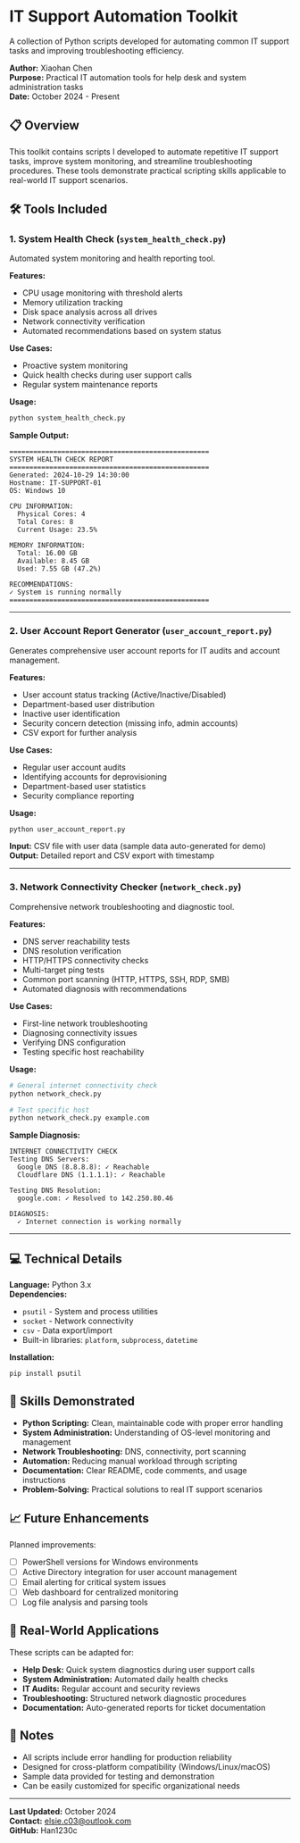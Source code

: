 # IT Support Automation Toolkit

A collection of Python scripts developed for automating common IT support tasks and improving troubleshooting efficiency.

**Author:** Xiaohan Chen  
**Purpose:** Practical IT automation tools for help desk and system administration tasks  
**Date:** October 2024 - Present

## 📋 Overview

This toolkit contains scripts I developed to automate repetitive IT support tasks, improve system monitoring, and streamline troubleshooting procedures. These tools demonstrate practical scripting skills applicable to real-world IT support scenarios.

## 🛠️ Tools Included

### 1. System Health Check (`system_health_check.py`)
Automated system monitoring and health reporting tool.

**Features:**
- CPU usage monitoring with threshold alerts
- Memory utilization tracking
- Disk space analysis across all drives
- Network connectivity verification
- Automated recommendations based on system status

**Use Cases:**
- Proactive system monitoring
- Quick health checks during user support calls
- Regular system maintenance reports

**Usage:**
```bash
python system_health_check.py
```

**Sample Output:**
```
==================================================
SYSTEM HEALTH CHECK REPORT
==================================================
Generated: 2024-10-29 14:30:00
Hostname: IT-SUPPORT-01
OS: Windows 10

CPU INFORMATION:
  Physical Cores: 4
  Total Cores: 8
  Current Usage: 23.5%

MEMORY INFORMATION:
  Total: 16.00 GB
  Available: 8.45 GB
  Used: 7.55 GB (47.2%)

RECOMMENDATIONS:
✓ System is running normally
==================================================
```

---

### 2. User Account Report Generator (`user_account_report.py`)
Generates comprehensive user account reports for IT audits and account management.

**Features:**
- User account status tracking (Active/Inactive/Disabled)
- Department-based user distribution
- Inactive user identification
- Security concern detection (missing info, admin accounts)
- CSV export for further analysis

**Use Cases:**
- Regular user account audits
- Identifying accounts for deprovisioning
- Department-based user statistics
- Security compliance reporting

**Usage:**
```bash
python user_account_report.py
```

**Input:** CSV file with user data (sample data auto-generated for demo)  
**Output:** Detailed report and CSV export with timestamp

---

### 3. Network Connectivity Checker (`network_check.py`)
Comprehensive network troubleshooting and diagnostic tool.

**Features:**
- DNS server reachability tests
- DNS resolution verification
- HTTP/HTTPS connectivity checks
- Multi-target ping tests
- Common port scanning (HTTP, HTTPS, SSH, RDP, SMB)
- Automated diagnosis with recommendations

**Use Cases:**
- First-line network troubleshooting
- Diagnosing connectivity issues
- Verifying DNS configuration
- Testing specific host reachability

**Usage:**
```bash
# General internet connectivity check
python network_check.py

# Test specific host
python network_check.py example.com
```

**Sample Diagnosis:**
```
INTERNET CONNECTIVITY CHECK
Testing DNS Servers:
  Google DNS (8.8.8.8): ✓ Reachable
  Cloudflare DNS (1.1.1.1): ✓ Reachable

Testing DNS Resolution:
  google.com: ✓ Resolved to 142.250.80.46

DIAGNOSIS:
  ✓ Internet connection is working normally
```

---

## 💻 Technical Details

**Language:** Python 3.x  
**Dependencies:**
- `psutil` - System and process utilities
- `socket` - Network connectivity
- `csv` - Data export/import
- Built-in libraries: `platform`, `subprocess`, `datetime`

**Installation:**
```bash
pip install psutil
```

## 🎯 Skills Demonstrated

- **Python Scripting:** Clean, maintainable code with proper error handling
- **System Administration:** Understanding of OS-level monitoring and management
- **Network Troubleshooting:** DNS, connectivity, port scanning
- **Automation:** Reducing manual workload through scripting
- **Documentation:** Clear README, code comments, and usage instructions
- **Problem-Solving:** Practical solutions to real IT support scenarios

## 📈 Future Enhancements

Planned improvements:
- [ ] PowerShell versions for Windows environments
- [ ] Active Directory integration for user account management
- [ ] Email alerting for critical system issues
- [ ] Web dashboard for centralized monitoring
- [ ] Log file analysis and parsing tools

## 🔧 Real-World Applications

These scripts can be adapted for:
- **Help Desk:** Quick system diagnostics during user support calls
- **System Administration:** Automated daily health checks
- **IT Audits:** Regular account and security reviews
- **Troubleshooting:** Structured network diagnostic procedures
- **Documentation:** Auto-generated reports for ticket documentation

## 📝 Notes

- All scripts include error handling for production reliability
- Designed for cross-platform compatibility (Windows/Linux/macOS)
- Sample data provided for testing and demonstration
- Can be easily customized for specific organizational needs

---

**Last Updated:** October 2024  
**Contact:** elsie.c03@outlook.com  
**GitHub:** Han1230c
